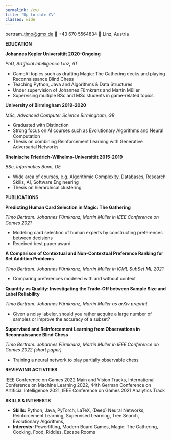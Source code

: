 ```yaml
---
permalink: /cv/
title: "Up to date CV"
classes: wide
---
```


bertram\_timo@gmx.de :white_square_button: +43 670 5564834 :white_square_button: Linz, Austria

**EDUCATION**

**Johannes Kepler Universität 2020-Ongoing**

_PhD, Artificial Intelligence Linz, AT_

- GameAI topics such as drafting Magic: The Gathering decks and playing Reconnaissance Blind Chess
- Teaching Python, Java and Algorithms &amp; Data Structures
- Under supervision of Johannes Fürnkranz and Martin Müller
- Supervising multiple BSc and MSc students in game-related topics

**University of Birmingham 2019-2020**

_MSc, Advanced Computer Science Birmingham, GB_

- Graduated with Distinction
- Strong focus on AI courses such as Evolutionary Algorithms and Neural Computation
- Thesis on combining Reinforcement Learning with Generative Adversarial Networks

**Rheinische Friedrich-Wilhelms-Universität 2015-2019**

_BSc, Informatics Bonn, DE_

- Wide area of courses, e.g. Algorithmic Complexity, Databases, Research Skills, AI, Software Engineering
- Thesis on hierarchical clustering

**PUBLICATIONS**

**Predicting Human Card Selection in Magic: The Gathering**

_Timo Bertram. Johannes Fürnkranz, Martin Müller in IEEE Conference on Games 2021_

- Modeling card selection of human experts by constructing preferences between decisions
- Received best paper award

**A Comparison of Contextual and Non-Contextual Preference Ranking for Set Addition Problems**

_Timo Bertram._ _Johannes Fürnkranz, Martin Müller in ICML SubSet ML 2021_

- Comparing preferences modeled with and without context

**Quantity vs Quality: Investigating the Trade-Off between Sample Size and Label Reliability**

_Timo Bertram._ _Johannes Fürnkranz, Martin Müller as_ _arXiv preprint_

- Given a noisy labeler, should you rather acquire a large number of samples or improve the accuracy of a subset?

**Supervised and Reinforcement Learning from Observations in Reconnaissance Blind Chess**

_Timo Bertram. Johannes Fürnkranz, Martin Müller in_ _IEEE Conference on Games 2022 (short paper)_

- Training a neural network to play partially observable chess

**REVIEWING ACTIVITIES**

IEEE Conference on Games 2022 Main and Vision Tracks, International Conference on Machine Learning 2022, 44th German Conference on Artificial Intelligence 2021, IEEE Conference on Games 2021 Analytics Track

**SKILLS &amp; INTERESTS**

- **Skills:** Python, Java, PyTorch, LaTeX, (Deep) Neural Networks, Reinforcement Learning, Supervised Learning, Tree Search, Evolutionary Algorithms,
- **Interests:** Powerlifting, Modern Board Games, Magic: The Gathering, Cooking, Food, Riddles, Escape Rooms